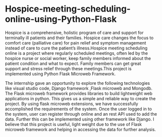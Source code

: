 # Hospice-meeting-scheduling-online-using-Python-Flask
Hospice is a comprehensive, holistic program of care and support for terminally ill patients and their families. Hospice care changes the focus to comfort care (palliative care) for pain relief and symptom management instead of care to cure the patient’s illness.Hospice meeting scheduling online is a project where regularly scheduled meetings, often led by the hospice nurse or social worker, keep family members informed about the patient condition and what to expect. Family members can get great support and stress relief through these meetings.This project is implemented using Python Flask Microweb Framework.


The internship gave an opportunity to explore the following technologies like visual studio
code, Django framework ,Flask microweb and Mongodb. The Flask microweb framework
provides libraries to build lightweight web applications in python. This gives us a simple
and reliable way to create the project. By using flask microweb extensions, we have
successfully accomplished the requirements of the system. Once the user logged in to
the system, user can register through online and an rest API used to add the data. Further
this can be implemented using other framework like Django. I believe that this project is
useful, light weight due to the use of Flask microweb framework and helping in accessing
the data for further analysis.

